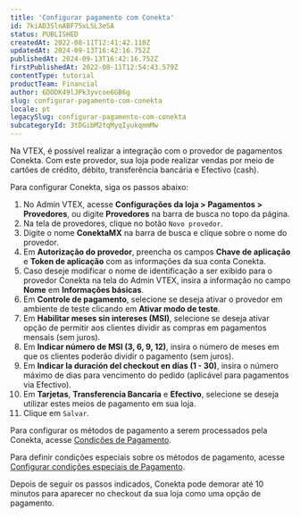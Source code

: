 ```yaml
---
title: 'Configurar pagamento com Conekta'
id: 7kiAD3SlnABF75xLSL3eSA
status: PUBLISHED
createdAt: 2022-08-11T12:41:42.110Z
updatedAt: 2024-09-13T16:42:16.752Z
publishedAt: 2024-09-13T16:42:16.752Z
firstPublishedAt: 2022-08-11T12:54:43.579Z
contentType: tutorial
productTeam: Financial
author: 6DODK49lJPk3yvcoe6GB6g
slug: configurar-pagamento-com-conekta
locale: pt
legacySlug: configurar-pagamento-com-conekta
subcategoryId: 3tDGibM2tqMyqIyukqmmMw
---
```


Na VTEX, é possível realizar a integração com o provedor de pagamentos Conekta. Com este provedor, sua loja pode realizar vendas por meio de cartões de crédito, débito, transferência bancária e Efectivo (cash).

Para configurar Conekta, siga os passos abaixo:

1. No Admin VTEX, acesse __Configurações da loja > Pagamentos > Provedores__, ou digite __Provedores__ na barra de busca no topo da página.
2. Na tela de provedores, clique no botão `Novo provedor`.
3. Digite o nome __ConektaMX__ na barra de busca e clique sobre o nome do provedor.
4. Em __Autorização do provedor__, preencha os campos __Chave de aplicação__ e __Token de aplicação__ com as informações da sua conta Conekta.
5. Caso deseje modificar o nome de identificação a ser exibido para o provedor Conekta na tela do Admin VTEX, insira a informação no campo __Nome__ em __Informações básicas__.
6. Em __Controle de pagamento__, selecione se deseja ativar o provedor em ambiente de teste clicando em __Ativar modo de teste__.
7. Em __Habilitar meses sin intereses (MSI)__, selecione se deseja ativar opção de permitir aos clientes dividir as compras em pagamentos mensais (sem juros).
8. Em __Indicar número de MSI (3, 6, 9, 12)__, insira o número de meses em que os clientes poderão dividir o pagamento (sem juros).
9. Em __Indicar la duración del checkout en días (1 - 30)__, insira o número máximo de dias para vencimento do pedido (aplicável para pagamentos via Efectivo). 
10. Em __Tarjetas__, __Transferencia Bancaria__ e __Efectivo__, selecione se deseja utilizar estes meios de pagamento em sua loja.
11. Clique em `Salvar`.

Para configurar os métodos de pagamento a serem processados pela Conekta, acesse [Condições de Pagamento](https://help.vtex.com/pt/tutorial/condicoes-de-pagamento). 

Para definir condições especiais sobre os métodos de pagamento, acesse [Configurar condições especiais de Pagamento](https://help.vtex.com/pt/tutorial/condicoes-especiais--tutorials_456#).

Depois de seguir os passos indicados, Conekta pode demorar até 10 minutos para aparecer no checkout da sua loja como uma opção de pagamento. 
